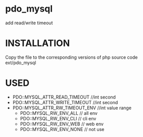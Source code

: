 pdo_mysql
=========

add read/write timeout

# INSTALLATION

Copy the file to the corresponding versions of php source code ext/pdo_mysql

# USED

* PDO::MYSQL_ATTR_READ_TIMEOUT   //int second
* PDO::MYSQL_ATTR_WRITE_TIMEOUT  //int second
* PDO::MYSQL_ATTR_RW_TIMEOUT_ENV //int value range
  * PDO::MYSQL_RW_ENV_ALL  // all env
  * PDO::MYSQL_RW_ENV_CLI  // cli env
  * PDO::MYSQL_RW_ENV_WEB  // web env
  * PDO::MYSQL_RW_ENV_NONE // not use 
